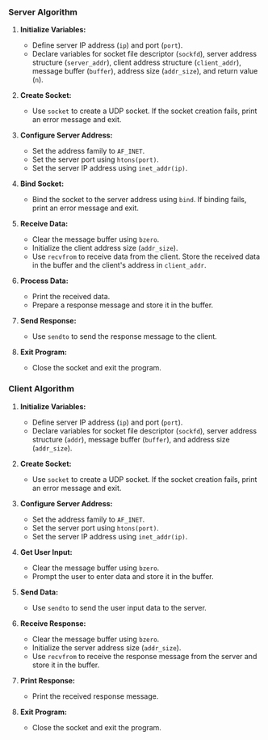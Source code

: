 ### Server Algorithm

1. **Initialize Variables:**
   - Define server IP address (`ip`) and port (`port`).
   - Declare variables for socket file descriptor (`sockfd`), server address structure (`server_addr`), client address structure (`client_addr`), message buffer (`buffer`), address size (`addr_size`), and return value (`n`).

2. **Create Socket:**
   - Use `socket` to create a UDP socket. If the socket creation fails, print an error message and exit.

3. **Configure Server Address:**
   - Set the address family to `AF_INET`.
   - Set the server port using `htons(port)`.
   - Set the server IP address using `inet_addr(ip)`.

4. **Bind Socket:**
   - Bind the socket to the server address using `bind`. If binding fails, print an error message and exit.

5. **Receive Data:**
   - Clear the message buffer using `bzero`.
   - Initialize the client address size (`addr_size`).
   - Use `recvfrom` to receive data from the client. Store the received data in the buffer and the client's address in `client_addr`.

6. **Process Data:**
   - Print the received data.
   - Prepare a response message and store it in the buffer.

7. **Send Response:**
   - Use `sendto` to send the response message to the client.

8. **Exit Program:**
   - Close the socket and exit the program.

### Client Algorithm

1. **Initialize Variables:**
   - Define server IP address (`ip`) and port (`port`).
   - Declare variables for socket file descriptor (`sockfd`), server address structure (`addr`), message buffer (`buffer`), and address size (`addr_size`).

2. **Create Socket:**
   - Use `socket` to create a UDP socket. If the socket creation fails, print an error message and exit.

3. **Configure Server Address:**
   - Set the address family to `AF_INET`.
   - Set the server port using `htons(port)`.
   - Set the server IP address using `inet_addr(ip)`.

4. **Get User Input:**
   - Clear the message buffer using `bzero`.
   - Prompt the user to enter data and store it in the buffer.

5. **Send Data:**
   - Use `sendto` to send the user input data to the server.

6. **Receive Response:**
   - Clear the message buffer using `bzero`.
   - Initialize the server address size (`addr_size`).
   - Use `recvfrom` to receive the response message from the server and store it in the buffer.

7. **Print Response:**
   - Print the received response message.

8. **Exit Program:**
   - Close the socket and exit the program.
